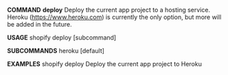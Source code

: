 **COMMAND**
**deploy**
Deploy the current app project to a hosting service. Heroku (https://www.heroku.com) is currently the only option, but more will be added in the future.

**USAGE**
shopify deploy [subcommand] 

**SUBCOMMANDS**
heroku [default]

**EXAMPLES**
shopify deploy
Deploy the current app project to Heroku
